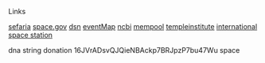 Links

[sefaria](https://www.sefaria.org.il/translations/en)
[space.gov](https://www.space.gov.il)
[dsn](https://eyes.nasa.gov/apps/dsn-now/dsn.html)
[eventMap](https://rsoe-edis.org/eventMap)
[ncbi](https://www.ncbi.nlm.nih.gov/guide/sequence-analysis/)
[mempool](https://mempool.space )
[templeinstitute](https://templeinstitute.org)
[international space station](https://www.nasa.gov/international-space-station/) 

dna string donation 16JVrADsvQJQieNBAckp7BRJpzP7bu47Wu space 

